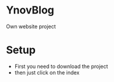 # YnovBlog
Own website project

# Setup
- First you need to download the project 
- then just click on the index
